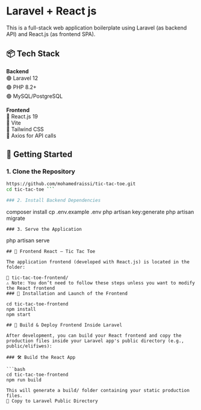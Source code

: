 # Laravel + React js
This is a full-stack web application boilerplate using Laravel (as backend API) and React.js (as frontend SPA).

## 📦 Tech Stack

**Backend**  
🟢 Laravel 12  
🟢 PHP 8.2+  
🟢 MySQL/PostgreSQL  

**Frontend**  
🔵 React.js 19  
🔵 Vite  
🔵 Tailwind CSS  
🔵 Axios for API calls  
## 🚀 Getting Started

### 1. Clone the Repository
```bash
https://github.com/mohamedraissi/tic-tac-toe.git
cd tic-tac-toe ```

### 2. Install Backend Dependencies
```
composer install
cp .env.example .env
php artisan key:generate
php artisan migrate
 ```
### 3. Serve the Application
```
php artisan serve
 ```
## 🎯 Frontend React – Tic Tac Toe

The application frontend (developed with React.js) is located in the folder:

📁 tic-tac-toe-frontend/
⚠️ Note: You don’t need to follow these steps unless you want to modify the React frontend
### 🔧 Installation and Launch of the Frontend

cd tic-tac-toe-frontend
npm install
npm start

## 🚀 Build & Deploy Frontend Inside Laravel

After development, you can build your React frontend and copy the production files inside your Laravel app's public directory (e.g., public/elifiwes):

### 🛠 Build the React App

```bash
cd tic-tac-toe-frontend
npm run build

This will generate a build/ folder containing your static production files.
📁 Copy to Laravel Public Directory
